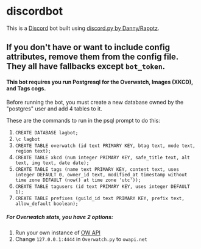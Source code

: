 # discordbot

This is a [Discord](https://discordapp.com) bot built using [discord.py by Danny/Rapptz](https://github.com/rapptz/discord.py).

If you don't have or want to include config attributes, remove them from the config file. They all have fallbacks except `bot_token`.
---

#### This bot requires you run Postgresql for the Overwatch, Images (XKCD), and Tags cogs.

Before running the bot, you must create a new database owned by the "postgres" user and add 4 tables to it.

These are the commands to run in the psql prompt to do this:

1. `CREATE DATABASE lagbot;`
2. `\c lagbot`
3. `CREATE TABLE overwatch (id text PRIMARY KEY, btag text, mode text, region text);`
4. `CREATE TABLE xkcd (num integer PRIMARY KEY, safe_title text, alt text, img text, date date);`
5. `CREATE TABLE tags (name text PRIMARY KEY, content text, uses integer DEFAULT 0, owner_id text, modified_at timestamp without time zone DEFAULT (now() at time zone 'utc'));`
6. `CREATE TABLE tagusers (id text PRIMARY KEY, uses integer DEFAULT 1);`
7. `CREATE TABLE prefixes (guild_id text PRIMARY KEY, prefix text, allow_default boolean);`

##### For Overwatch stats, you have 2 options:

1. Run your own instance of [OW API](https://github.com/sundwarf/owapi)
2. Change `127.0.0.1:4444` in `Overwatch.py` to `owapi.net`

